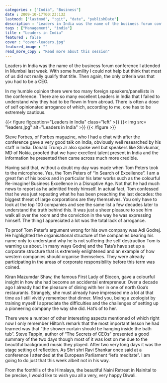 ```yaml
---
categories : ["India", "Business"]
date : 2009-10-17T00:23:13Z
lastmod: ["lastmod", ":git", "date", "publishDate"]
description : "Leaders in India was the name of the business forum conference I attended in Mumbai last week. With some humility I could not help but think that most of us did not really qualify that title."
tags : ["Management", "india"]
title : "Leaders in India"
featured : false
cover : "cover-leaders.jpg"
featured_image : ""
read_more_copy : "Read more about this session"
---
```


Leaders in India was the name of the business forum conference I attended in Mumbai last week. With some humility I could not help but think that most of us did not really qualify that title. Then again, the only criteria was that you had to be a CEO.  
  
In my humble opinion there were too many foreign speakers/panellists in the conference. There are so many excellent Leaders in India that I failed to understand why they had to be flown in from abroad. There is often a dose of self opinionated arrogance of which, according to me, one has to be extremely cautious.

{{< figure figcaption="Leaders in India" class="left" >}}
	{{< img src= "leaders.jpg"  alt="Leaders in India" >}}
{{< /figure >}}


Steve Forbes, of Forbes magazine, who I had a chat with after the conference gave a very good talk on India, obviously well researched by his staff in India. Donald Trump Jr also spoke well but speakers like Shivkumar, MD of Nokia, proofed that we have excellent talent present in India and the information he presented then came across much more credible.

Having said that, without a doubt my day was made when Tom Peters took to the microphone. Yes, the Tom Peters of “In Search of Excellence”. I am a great fan of his books and in particular his later works such as the colourful Re-imagine! Business Excellence in a Disruptive Age. Not that he had much news to report as he admitted freely himself. In actual fact, Tom confessed that he was just repeating what he has been preaching the last decades: the biggest threat of large corporations are they themselves. You only have to look at the top 100 companies and see the same list a few decades later to understand the truth behind this. It was just a sheer pleasure to see him walk all over the room and the conviction in the way he was expressing himself. The thing I appreciated a lot was the total lack of arrogance.

To proof Tom Peter's argument wrong for his own company was Adi Godrej. He highlighted the organisational structure of the companies bearing his name only to understand why he is not suffering the self destruction Tom is warning us about. In many ways Godrej and the Tata’s have set up a corporate structure that is extremely enlightened and an example of how western companies should organise themselves. They were already participating in the areas of corporate responsibility before this term was coined.

Kiran Mazumdar Shaw, the famous First Lady of Biocon, gave a colourful insight in how she had become an accidental entrepreneur. Over a decade ago I already had the pleasure of dining with her in one of north Goa’s restaurants. Strangely, she must already have impressed me a lot at that time as I still vividly remember that dinner. Mind you, being a zoologist by training myself I appreciate the difficulties and the challenges of setting up a pioneering company the way she did. Hat’s of to her.

There were a number of other interesting aspects mentioned of which right now I only remember Hilton’s remark that the most important lesson he had learned was that “the shower curtain should be hanging inside the bath tub”. Steve Tappin, author of “The Secrets of CEOs” presented a good summary of the two days though most of it was lost on me due to the beautiful background music they played. After two very long days it was the stage setting of reflection. As Shri shri Ravi Shankar once said at a conference I attended at the European Parliament “let’s meditate”. I am going to do just that this week albeit not in his way.

From the foothills of the Himalaya, the beautiful Naini Retreat in Nainital to be precise, I would like to wish you all a very, very happy Diwali.

